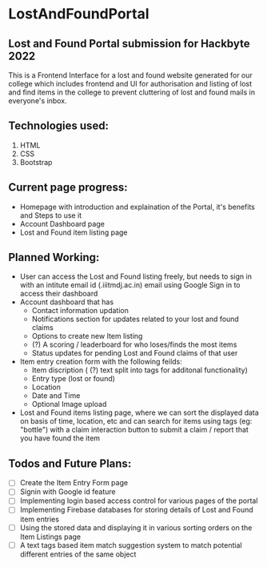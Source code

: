 # LostAndFoundPortal
## Lost and Found Portal submission for Hackbyte 2022

This is a Frontend Interface for a lost and found website generated for our college which includes frontend and UI for authorisation and listing of lost and find items in the college to prevent cluttering of lost and found mails in everyone's inbox.

## Technologies used: 
1. HTML
2. CSS 
3. Bootstrap

## Current page progress:
- Homepage with introduction and explaination of the Portal, it's benefits and Steps to use it
- Account Dashboard page 
- Lost and Found item listing page

## Planned Working: 
- User can access the Lost and Found listing freely, but needs to sign in with an intitute email id (.iiitmdj.ac.in) email using Google Sign in to access their dashboard
- Account dashboard that has 
  - Contact information updation
  - Notifications section for updates related to your lost and found claims
  - Options to create new Item listing
  - (?) A scoring / leaderboard for who loses/finds the most items
  - Status updates for pending Lost and Found claims of that user
- Item entry creation form with the following feilds:
  - Item discription ( (?) text split into tags for additonal functionality)
  - Entry type (lost or found)
  - Location
  - Date and Time
  - Optional Image upload 
- Lost and Found items listing page, where we can sort the displayed data on basis of time, location, etc and can search for items using tags (eg: "bottle") with a claim interaction button to submit a claim / report that you have found the item

## Todos and Future Plans:
- [ ] Create the Item Entry Form page
- [ ] Signin with Google id feature
- [ ] Implementing login based access control for various pages of the portal
- [ ] Implementing Firebase databases for storing details of Lost and Found item entries
- [ ] Using the stored data and displaying it in various sorting orders on the Item Listings page
- [ ] A text tags based item match suggestion system to match potential different entries of the same object
